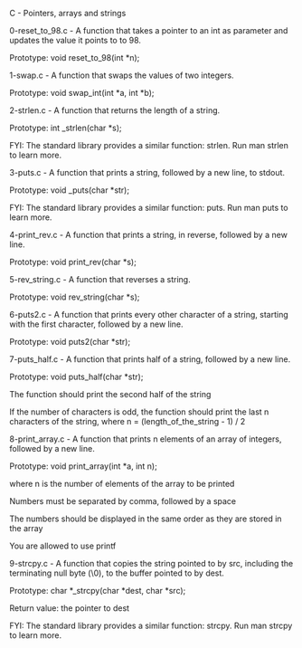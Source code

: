 C - Pointers, arrays and strings

0-reset_to_98.c - A function that takes a pointer to an int as parameter and updates the value it points to to 98.



Prototype: void reset_to_98(int *n);

1-swap.c - A function that swaps the values of two integers.



Prototype: void swap_int(int *a, int *b);

2-strlen.c - A function that returns the length of a string.



Prototype: int _strlen(char *s);

FYI: The standard library provides a similar function: strlen. Run man strlen to learn more.

3-puts.c - A function that prints a string, followed by a new line, to stdout.



Prototype: void _puts(char *str);

FYI: The standard library provides a similar function: puts. Run man puts to learn more.

4-print_rev.c - A function that prints a string, in reverse, followed by a new line.



Prototype: void print_rev(char *s);

5-rev_string.c - A function that reverses a string.



Prototype: void rev_string(char *s);

6-puts2.c - A function that prints every other character of a string, starting with the first character, followed by a new line.



Prototype: void puts2(char *str);

7-puts_half.c - A function that prints half of a string, followed by a new line.



Prototype: void puts_half(char *str);

The function should print the second half of the string

If the number of characters is odd, the function should print the last n characters of the string, where n = (length_of_the_string - 1) / 2

8-print_array.c - A function that prints n elements of an array of integers, followed by a new line.



Prototype: void print_array(int *a, int n);

where n is the number of elements of the array to be printed

Numbers must be separated by comma, followed by a space

The numbers should be displayed in the same order as they are stored in the array

You are allowed to use printf

9-strcpy.c - A function that copies the string pointed to by src, including the terminating null byte (\0), to the buffer pointed to by dest.



Prototype: char *_strcpy(char *dest, char *src);

Return value: the pointer to dest

FYI: The standard library provides a similar function: strcpy. Run man strcpy to learn more.
